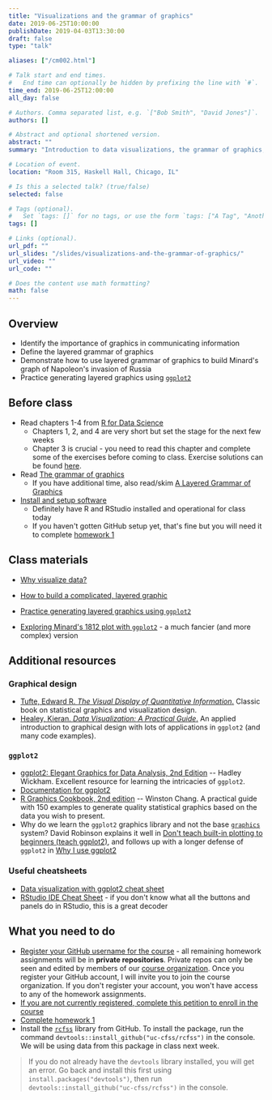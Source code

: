 ```yaml
---
title: "Visualizations and the grammar of graphics"
date: 2019-06-25T10:00:00
publishDate: 2019-04-03T13:30:00
draft: false
type: "talk"

aliases: ["/cm002.html"]

# Talk start and end times.
#   End time can optionally be hidden by prefixing the line with `#`.
time_end: 2019-06-25T12:00:00
all_day: false

# Authors. Comma separated list, e.g. `["Bob Smith", "David Jones"]`.
authors: []

# Abstract and optional shortened version.
abstract: ""
summary: "Introduction to data visualizations, the grammar of graphics, and ggplot2."

# Location of event.
location: "Room 315, Haskell Hall, Chicago, IL"

# Is this a selected talk? (true/false)
selected: false

# Tags (optional).
#   Set `tags: []` for no tags, or use the form `tags: ["A Tag", "Another Tag"]` for one or more tags.
tags: []

# Links (optional).
url_pdf: ""
url_slides: "/slides/visualizations-and-the-grammar-of-graphics/"
url_video: ""
url_code: ""

# Does the content use math formatting?
math: false
---
```




## Overview

* Identify the importance of graphics in communicating information
* Define the layered grammar of graphics
* Demonstrate how to use layered grammar of graphics to build Minard's graph of Napoleon's invasion of Russia
* Practice generating layered graphics using [`ggplot2`](https://github.com/hadley/ggplot2)

## Before class

* Read chapters 1-4 from [R for Data Science](http://r4ds.had.co.nz/)
    * Chapters 1, 2, and 4 are very short but set the stage for the next few weeks
    * Chapter 3 is crucial - you need to read this chapter and complete some of the exercises before coming to class. Exercise solutions can be found [here](https://jrnold.github.io/r4ds-exercise-solutions/).
* Read [The grammar of graphics](/notes/grammar-of-graphics/)
    * If you have additional time, also read/skim [A Layered Grammar of Graphics](http://www-tandfonline-com.proxy.uchicago.edu/doi/abs/10.1198/jcgs.2009.07098)
* [Install and setup software](/setup/)
    * Definitely have R and RStudio installed and operational for class today
    * If you haven't gotten GitHub setup yet, that's fine but you will need it to complete [homework 1](/homework/edit-readme/)

## Class materials

* [Why visualize data?](/notes/why-visualize-data/)
* [How to build a complicated, layered graphic](/notes/minard/)
* [Practice generating layered graphics using `ggplot2`](/notes/gapminder/)

* [Exploring Minard's 1812 plot with `ggplot2`](https://github.com/andrewheiss/fancy-minard) - a much fancier (and more complex) version

## Additional resources

### Graphical design

* [Tufte, Edward R. *The Visual Display of Quantitative Information*.](https://www.edwardtufte.com/tufte/books_vdqi) Classic book on statistical graphics and visualization design.
* [Healey, Kieran. *Data Visualization: A Practical Guide*.](https://socviz.co/) An applied introduction to graphical design with lots of applications in `ggplot2` (and many code examples).

### `ggplot2`

* [ggplot2: Elegant Graphics for Data Analysis, 2nd Edition](http://link.springer.com.proxy.uchicago.edu/book/10.1007/978-3-319-24277-4) -- Hadley Wickham. Excellent resource for learning the intricacies of `ggplot2`.
* [Documentation for ggplot2](http://docs.ggplot2.org/current/)
* [R Graphics Cookbook, 2nd edition](https://r-graphics.org/) -- Winston Chang. A practical guide with 150 examples to generate quality statistical graphics based on the data you wish to present.
* Why do we learn the `ggplot2` graphics library and not the base [`graphics`](https://cran.r-project.org/web/views/Graphics.html) system? David Robinson explains it well in [Don't teach built-in plotting to beginners (teach ggplot2)](http://varianceexplained.org/r/teach_ggplot2_to_beginners/), and follows up with a longer defense of `ggplot2` in [Why I use ggplot2](http://varianceexplained.org/r/why-I-use-ggplot2/)

### Useful cheatsheets

* [Data visualization with ggplot2 cheat sheet](https://www.rstudio.com/wp-content/uploads/2015/03/ggplot2-cheatsheet.pdf)
* [RStudio IDE Cheat Sheet](https://www.rstudio.com/wp-content/uploads/2016/01/rstudio-IDE-cheatsheet.pdf) - if you don't know what all the buttons and panels do in RStudio, this is a great decoder

## What you need to do

* [Register your GitHub username for the course](https://forms.gle/jS3nn8CM5JwttorU6) - all remaining homework assignments will be in **private repositories**. Private repos can only be seen and edited by members of our [course organization](https://github.com/uc-cfss). Once you register your GitHub account, I will invite you to join the course organization. If you don't register your account, you won't have access to any of the homework assignments.
* [If you are not currently registered, complete this petition to enroll in the course](https://goo.gl/forms/ZERPvUxvPxX5SZnj2)
* [Complete homework 1](/homework/edit-readme/)
* Install the [`rcfss`](https://github.com/uc-cfss/rcfss) library from GitHub. To install the package, run the command `devtools::install_github("uc-cfss/rcfss")` in the console. We will be using data from this package in class next week.

> If you do not already have the `devtools` library installed, you will get an error. Go back and install this first using `install.packages("devtools")`, then run `devtools::install_github("uc-cfss/rcfss")` in the console.
